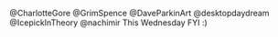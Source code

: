 @CharlotteGore @GrimSpence @DaveParkinArt @desktopdaydream @IcepickInTheory @nachimir This Wednesday FYI :) 